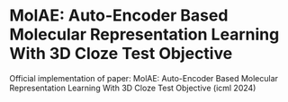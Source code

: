 # MolAE: Auto-Encoder Based Molecular Representation Learning With 3D Cloze Test Objective

Official implementation of paper: MolAE: Auto-Encoder Based Molecular Representation Learning With 3D Cloze Test Objective (icml 2024)